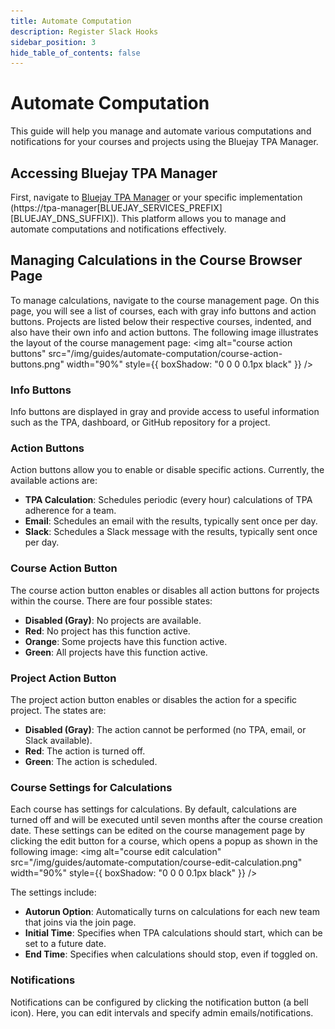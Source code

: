 ```yaml
---
title: Automate Computation 
description: Register Slack Hooks
sidebar_position: 3
hide_table_of_contents: false
---
```


# Automate Computation

This guide will help you manage and automate various computations and notifications for your courses and projects using the Bluejay TPA Manager.

## Accessing Bluejay TPA Manager

First, navigate to [Bluejay TPA Manager](https://tpa-manager.bluejay.governify.io/) or your specific implementation (https://tpa-manager[BLUEJAY_SERVICES_PREFIX][BLUEJAY_DNS_SUFFIX]). This platform allows you to manage and automate computations and notifications effectively.

## Managing Calculations in the Course Browser Page

To manage calculations, navigate to the course management page. On this page, you will see a list of courses, each with gray info buttons and action buttons. Projects are listed below their respective courses, indented, and also have their own info and action buttons. The following image illustrates the layout of the course management page:
<img alt="course action buttons" src="/img/guides/automate-computation/course-action-buttons.png" width="90%" style={{ boxShadow: "0 0 0 0.1px black" }} />
&nbsp;

### Info Buttons

Info buttons are displayed in gray and provide access to useful information such as the TPA, dashboard, or GitHub repository for a project.

### Action Buttons

Action buttons allow you to enable or disable specific actions. Currently, the available actions are:
- **TPA Calculation**: Schedules periodic (every hour) calculations of TPA adherence for a team.
- **Email**: Schedules an email with the results, typically sent once per day.
- **Slack**: Schedules a Slack message with the results, typically sent once per day.

### Course Action Button

The course action button enables or disables all action buttons for projects within the course. There are four possible states:
- **Disabled (Gray)**: No projects are available.
- **Red**: No project has this function active.
- **Orange**: Some projects have this function active.
- **Green**: All projects have this function active.

### Project Action Button

The project action button enables or disables the action for a specific project. The states are:
- **Disabled (Gray)**: The action cannot be performed (no TPA, email, or Slack available).
- **Red**: The action is turned off.
- **Green**: The action is scheduled.

### Course Settings for Calculations

Each course has settings for calculations. By default, calculations are turned off and will be executed until seven months after the course creation date. These settings can be edited on the course management page by clicking the edit button for a course, which opens a popup as shown in the following image:
<img alt="course edit calculation" src="/img/guides/automate-computation/course-edit-calculation.png" width="90%" style={{ boxShadow: "0 0 0 0.1px black" }} />
&nbsp;

The settings include:
- **Autorun Option**: Automatically turns on calculations for each new team that joins via the join page.
- **Initial Time**: Specifies when TPA calculations should start, which can be set to a future date.
- **End Time**: Specifies when calculations should stop, even if toggled on.

### Notifications

Notifications can be configured by clicking the notification button (a bell icon). Here, you can edit intervals and specify admin emails/notifications.





